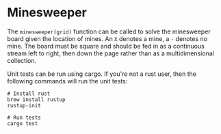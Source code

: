 # Minesweeper
The `minesweeper(grid)` function can be called to solve the minesweeper board given the location of mines. An `X` denotes a mine, a `-` denotes no mine. The board must be square and should be fed in as a continuous stream left to right, then down the page rather than as a multidimensional collection.

Unit tests can be run using cargo. If you're not a rust user, then the following commands will run the unit tests:
```
# Install rust
brew install rustup
rustup-init

# Run tests
cargo test
```
